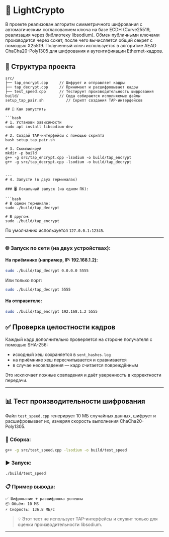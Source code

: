 # 🔐 LightCrypto

  В проекте реализован алгоритм симметричного шифрования с автоматическим согласованием ключа на базе ECDH (Curve25519, реализация через библиотеку libsodium). 
  Обмен публичными ключами производится через сокет, после чего вычисляется общий секрет с помощью X25519. 
  Полученный ключ используется в алгоритме AEAD ChaCha20-Poly1305 для шифрования и аутентификации Ethernet-кадров.
  
## 📁 Структура проекта

```
src/
├── tap_encrypt.cpp     // Шифрует и отправляет кадры
├── tap_decrypt.cpp     // Принимает и расшифровывает кадры
├── test_speed.cpp      // Тестирует производительность шифрования
build/                  // Сюда собираются исполняемые файлы
setup_tap_pair.sh          // Скрипт создания TAP-интерфейсов
  
## 🚀 Как запустить

```bash
# 1. Установи зависимости
sudo apt install libsodium-dev

# 2. Создай TAP-интерфейсы с помощью скрипта
bash setup_tap_pair.sh

# 3. Скомпилируй
mkdir -p build
g++ -g src/tap_encrypt.cpp -lsodium -o build/tap_encrypt
g++ -g src/tap_decrypt.cpp -lsodium -o build/tap_decrypt


---
# 4. Запусти (в двух терминалах)

### 🖥 Локальный запуск (на одном ПК):

```bash
# В одном терминале:
sudo ./build/tap_decrypt

# В другом:
sudo ./build/tap_encrypt
```

По умолчанию используется `127.0.0.1:12345`.

---

### 🌐 Запуск по сети (на двух устройствах):

#### На приёмнике (например, IP: 192.168.1.2):

```bash
sudo ./build/tap_decrypt 0.0.0.0 5555
```

Или только порт:
```bash
sudo ./build/tap_decrypt 5555
```

#### На отправителе:

```bash
sudo ./build/tap_encrypt 192.168.1.2 5555
```

## ✅ Проверка целостности кадров

Каждый кадр дополнительно проверяется на стороне получателя с помощью SHA-256:
- исходный хеш сохраняется в `sent_hashes.log`
- на приёмнике хеш пересчитывается и сравнивается
- в случае несовпадения — кадр считается повреждённым

Это исключает ложные совпадения и даёт уверенность в корректности передачи.


---

## 📊 Тест производительности шифрования

Файл `test_speed.cpp` генерирует 10 МБ случайных данных, шифрует и расшифровывает их, измеряя скорость выполнения ChaCha20-Poly1305.

### 🔨 Сборка:

```bash
g++ -g src/test_speed.cpp -lsodium -o build/test_speed
```

### ▶️ Запуск:

```bash
./build/test_speed
```

### 📋 Пример вывода:

```
✅ Шифрование + расшифровка успешны
📦 Объём: 10 МБ
⚡ Скорость: 136.8 МБ/с
```

> 💡 Этот тест не использует TAP-интерфейсы и служит только для оценки производительности libsodium.

---